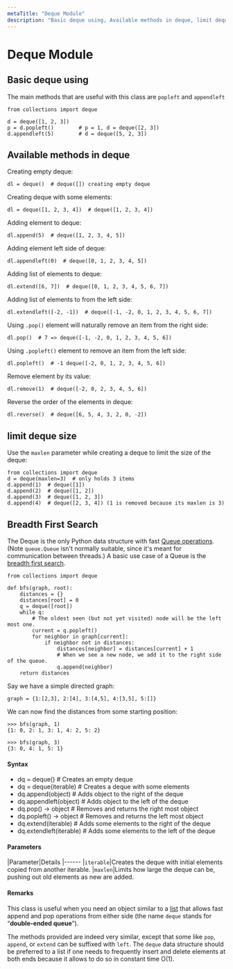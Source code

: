 ```yaml
---
metaTitle: "Deque Module"
description: "Basic deque using, Available methods in deque, limit deque size, Breadth First Search"
---
```


# Deque Module



## Basic deque using


The main methods that are useful with this class are `popleft` and `appendleft`

```
from collections import deque

d = deque([1, 2, 3])
p = d.popleft()        # p = 1, d = deque([2, 3])
d.appendleft(5)        # d = deque([5, 2, 3])

```



## Available methods in deque


Creating empty deque:

```
dl = deque()  # deque([]) creating empty deque

```

Creating deque with some elements:

```
dl = deque([1, 2, 3, 4])  # deque([1, 2, 3, 4])

```

Adding element to deque:

```
dl.append(5)  # deque([1, 2, 3, 4, 5])

```

Adding element left side of deque:

```
dl.appendleft(0)  # deque([0, 1, 2, 3, 4, 5])

```

Adding list of elements to deque:

```
dl.extend([6, 7])  # deque([0, 1, 2, 3, 4, 5, 6, 7])

```

Adding list of elements to from the left side:

```
dl.extendleft([-2, -1])  # deque([-1, -2, 0, 1, 2, 3, 4, 5, 6, 7])

```

Using `.pop()` element will naturally remove an item from the right side:

```
dl.pop()  # 7 => deque([-1, -2, 0, 1, 2, 3, 4, 5, 6])

```

Using `.popleft()` element to remove an item from the left side:

```
dl.popleft()  # -1 deque([-2, 0, 1, 2, 3, 4, 5, 6])

```

Remove element by its value:

```
dl.remove(1)  # deque([-2, 0, 2, 3, 4, 5, 6])

```

Reverse the order of the elements in deque:

```
dl.reverse()  # deque([6, 5, 4, 3, 2, 0, -2])

```



## limit deque size


Use the `maxlen` parameter while creating a deque to limit the size of the deque:

```
from collections import deque
d = deque(maxlen=3)  # only holds 3 items
d.append(1)  # deque([1])
d.append(2)  # deque([1, 2])
d.append(3)  # deque([1, 2, 3])
d.append(4)  # deque([2, 3, 4]) (1 is removed because its maxlen is 3)

```



## Breadth First Search


The Deque is the only Python data structure with fast [Queue operations](https://en.wikipedia.org/wiki/Queue_(abstract_data_type)). (Note `queue.Queue` isn't normally suitable, since it's meant for communication between threads.) A basic use case of a Queue is the [breadth first search](https://en.wikipedia.org/wiki/Breadth-first_search).

```
from collections import deque

def bfs(graph, root):
    distances = {}
    distances[root] = 0
    q = deque([root])
    while q:
        # The oldest seen (but not yet visited) node will be the left most one.
        current = q.popleft()
        for neighbor in graph[current]:
            if neighbor not in distances:
                distances[neighbor] = distances[current] + 1
                # When we see a new node, we add it to the right side of the queue.
                q.append(neighbor)
    return distances

```

Say we have a simple directed graph:

```
graph = {1:[2,3], 2:[4], 3:[4,5], 4:[3,5], 5:[]}

```

We can now find the distances from some starting position:

```
>>> bfs(graph, 1)
{1: 0, 2: 1, 3: 1, 4: 2, 5: 2}

>>> bfs(graph, 3)
{3: 0, 4: 1, 5: 1}

```



#### Syntax


- dq = deque()            # Creates an empty deque
- dq = deque(iterable)    # Creates a deque with some elements
- dq.append(object)       # Adds object to the right of the deque
- dq.appendleft(object)   # Adds object to the left of the deque
- dq.pop() -> object      # Removes and returns the right most object
- dq.popleft() -> object  # Removes and returns the left most object
- dq.extend(iterable)     # Adds some elements to the right of the deque
- dq.extendleft(iterable) # Adds some elements to the left of the deque



#### Parameters


|Parameter|Details
|------
|`iterable`|Creates the deque with initial elements copied from another iterable.
|`maxlen`|Limits how large the deque can be, pushing out old elements as new are added.



#### Remarks


This class is useful when you need an object similar to a [list](http://stackoverflow.com/documentation/python/209/list#t=201607212033132212776) that allows fast append and pop operations from either side (the name `deque` stands for  “**double-ended queue**”).

The methods provided are indeed very similar, except that some like `pop`, `append`, or `extend` can be suffixed with `left`. The `deque` data structure should be preferred to a list if one needs to frequently insert and delete elements at both ends because it allows to do so in constant time O(1).

